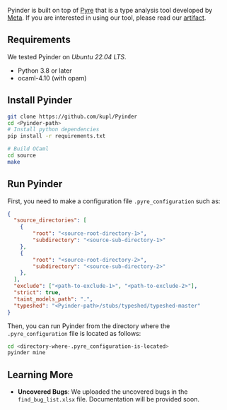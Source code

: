 Pyinder is built on top of [Pyre](https://github.com/facebook/pyre-check) that is a type analysis tool developed by [Meta](https://github.com/facebook).
If you are interested in using our tool, please read our [artifact](https://github.com/kupl/PyinderArtifact). 

## Requirements
We tested Pyinder on *Ubuntu 22.04 LTS*.
- Python 3.8 or later
- ocaml-4.10 (with opam)

## Install Pyinder

```bash
git clone https://github.com/kupl/Pyinder
cd <Pyinder-path>
# Install python dependencies
pip install -r requirements.txt

# Build OCaml
cd source
make
```

## Run Pyinder

First, you need to make a configuration file `.pyre_configuration` such as:

```json
{
  "source_directories": [
    {
        "root": "<source-root-directory-1>",
        "subdirectory": "<source-sub-directory-1>"
    },
    {
        "root": "<source-root-directory-2>",
        "subdirectory": "<source-sub-directory-2>"
    },
  ],
  "exclude": ["<path-to-exclude-1>", "<path-to-exclude-2>"],
  "strict": true,
  "taint_models_path": ".",
  "typeshed": "<Pyinder-path>/stubs/typeshed/typeshed-master"
}
```

Then, you can run Pyinder from the directory where the `.pyre_configuration` file is located as follows:

```bash
cd <directory-where-.pyre_configuration-is-located>
pyinder mine
```

## Learning More

- **Uncovered Bugs**: We uploaded the uncovered bugs in the `find_bug_list.xlsx` file. Documentation will be provided soon.
